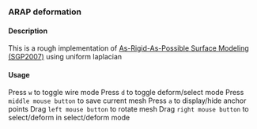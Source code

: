 ### ARAP deformation
#### Description
This is a rough implementation of <a href="https://igl.ethz.ch/projects/ARAP/arap_web.pdf">As-Rigid-As-Possible Surface Modeling (SGP2007)</a> using uniform laplacian
#### Usage
Press `w` to toggle wire mode
Press `d` to toggle deform/select mode
Press `middle mouse button` to save current mesh
Press `a` to display/hide anchor points
Drag `left mouse button` to rotate mesh
Drag `right mouse button` to select/deform in select/deform mode
